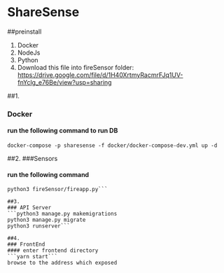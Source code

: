 # ShareSense

##preinstall

1) Docker
2) NodeJs
3) Python
4) Download this file into fireSensor folder:
https://drive.google.com/file/d/1H40XrtmyRacmrFJq1UV-fnYclg_e76Be/view?usp=sharing

##1.
### Docker
#### run the following command to run DB
```docker-compose -p sharesense -f docker/docker-compose-dev.yml up -d```

##2. 
###Sensors
#### run the following command
```pip3 install -r requirements
python3 fireSensor/fireapp.py```

##3.
### API Server
```python3 manage.py makemigrations
python3 manage.py migrate
python3 runserver```

##4.
### FrontEnd
#### enter frontend directory
```yarn start```
browse to the address which exposed

